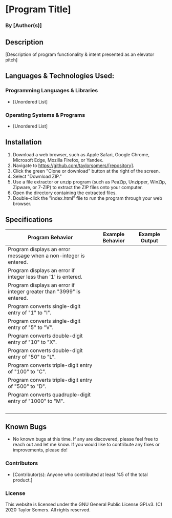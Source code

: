 # [Program Title]

  ### By [Author(s)]

## Description

  [Description of program functionality & intent presented as an elevator pitch]

## Languages & Technologies Used:

  ### Programming Languages & Libraries
  * [Unordered List]

  ### Operating Systems & Programs
  * [Unordered List]

## Installation

  1. Download a web browser, such as Apple Safari, Google Chrome, Microsoft Edge, Mozilla Firefox, or Yandex.
  2. Navigate to https://github.com/taylorsomers/[repository].
  3. Click the green "Clone or download" button at the right of the screen.
  4. Select "Download ZIP."
  5. Use a file extractor or unzip program (such as PeaZip, Unzipper, WinZip, Zipware, or 7-ZIP) to extract the ZIP files onto your computer.
  6. Open the directory containing the extracted files.
  7. Double-click the "index.html" file to run the program through your web browser.

## Specifications

  | Program Behavior | Example Behavior | Example Output |
  |---|---|---|
  | Program displays an error message when a non-integer is entered. |  |  |
  | Program displays an error if integer less than '1' is entered. |  |  |
  | Program displays an error if integer greater than "3999" is entered. |  |  |
  | Program converts single-digit entry of "1" to "I". |  |  |
  | Program converts single-digit entry of "5" to "V". |  |  |
  | Program converts double-digit entry of "10" to "X". |  |  |
  | Program converts double-digit entry of "50" to "L". |  |  |
  | Program converts triple-digit entry of "100" to "C". |  |  |
  | Program converts triple-digit entry of "500" to "D". |  |  |
  | Program converts quadruple-digit entry of "1000" to "M". |  |  |
  |  |  |  |
  |  |  |  |
  |  |  |  |
  |  |  |  |

## Known Bugs

  * No known bugs at this time. If any are discovered, please feel free to reach out and let me know. If you would like to contribute any fixes or improvements, please do!

### Contributors

  * [Contributor(s): Anyone who contributed at least %5 of the total product.]

### License

This website is licensed under the GNU General Public License GPLv3. (C) 2020 Taylor Somers. All rights reserved.